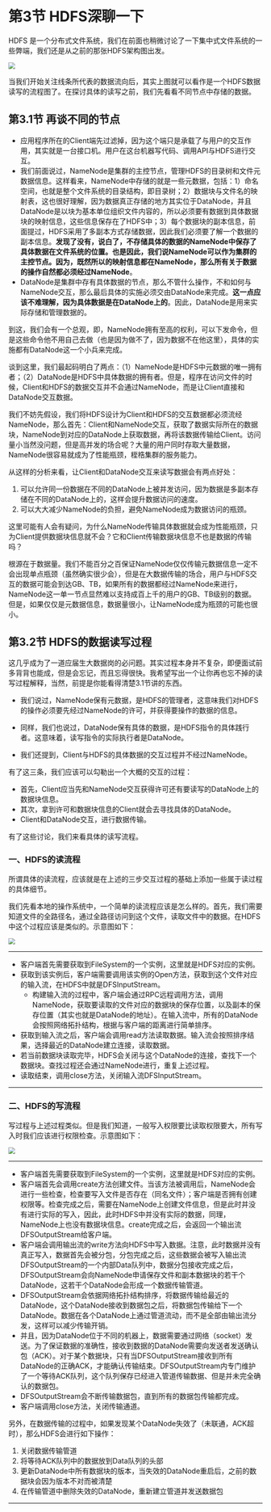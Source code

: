 # 第3节 HDFS深聊一下

HDFS 是一个分布式文件系统，我们在前面也稍微讨论了一下集中式文件系统的一些弊端，我们还是从之前的那张HDFS架构图出发。

<img src="https://github.com/luzhouxiaobai/Big-Data-Review/blob/master/file/HDFS1.jpg" style="zoom:80%;" />

当我们开始关注线条所代表的数据流向后，其实上图就可以看作是一个HDFS数据读写的流程图了。在探讨具体的读写之前，我们先看看不同节点中存储的数据。

## 第3.1节 再谈不同的节点

- 应用程序所在的Client端先过滤掉，因为这个端只是承载了与用户的交互作用，其实就是一台接口机。用户在这台机器写代码、调用API与HDFS进行交互。
- 我们前面说过，NameNode是集群的主控节点，管理HDFS的目录树和文件元数据信息。这样看来，NameNode中存储的就是一些元数据，包括：1）命名空间，也就是整个文件系统的目录结构，即目录树；2）数据块与文件名的映射表，这也很好理解，因为数据真正存储的地方其实位于DataNode，并且DataNode是以块为基本单位组织文件内容的，所以必须要有数据到具体数据块的映射信息，这些信息保存在了HDFS中；3）每个数据块的副本信息，前面提过，HDFS采用了多副本方式存储数据，因此我们必须要了解一个数据的副本信息。**发现了没有，说白了，不存储具体的数据的NameNode中保存了具体数据在文件系统的位置。也是因此，我们说NameNode可以作为集群的主控节点。因为，既然所以的映射信息都在NameNode，那么所有关于数据的操作自然都必须经过NameNode**。
- DataNode是集群中存有具体数据的节点，那么不管什么操作，不和如何与NameNode交互，那么最后具体的实施必须交由DataNode来完成。**这一点应该不难理解，因为具体数据是在DataNode上的**。因此，DataNode是用来实际存储和管理数据的。

到这，我们会有一个总观，即，NameNode拥有至高的权利，可以下发命令，但是这些命令他不用自己去做（也是因为做不了，因为数据不在他这里），具体的实施都有DataNode这一个小兵来完成。

谈到这里，我们最起码明白了两点：（1）NameNode是HDFS中元数据的唯一拥有者；（2）DataNode是HDFS中具体数据的拥有者。但是，程序在访问文件的时候，Client和HDFS的数据交互并不会通过NameNode，而是让Client直接和DataNode交互数据。

我们不妨先假设，我们将HDFS设计为Client和HDFS的交互数据都必须流经NameNode，那么首先：Client和NameNode交互，获取了数据实际所在的数据块，NameNode到对应的DataNode上获取数据，再将该数据传输给Client。访问量小当然没问题，但是高并发的场合呢？大量的用户同时存取大量数据，NameNode很容易就成为了性能瓶颈，桎梏集群的服务能力。

从这样的分析来看，让Client和DataNode交互来读写数据会有两点好处：

1. 可以允许同一份数据在不同的DataNode上被并发访问，因为数据是多副本存储在不同的DataNode上的，这样会提升数据访问的速度。
2. 可以大大减少NameNode的负担，避免NameNode成为数据访问的瓶颈。

这里可能有人会有疑问，为什么NameNode传输具体数据就会成为性能瓶颈，只为Client提供数据块信息就不会？它和Client传输数据块信息不也是数据的传输吗？

根源在于数据量。我们不能百分之百保证NameNode仅仅传输元数据信息一定不会出现单点瓶颈（虽然确实很少会），但是在大数据传输的场合，用户与HDFS交互的数据可能会到达GB、TB，如果所有的数据都经过NameNode来进行，NameNode这一单一节点显然难以支持成百上千的用户的GB、TB级别的数据。但是，如果仅仅是元数据信息，数据量很小，让NameNode成为瓶颈的可能也很小。

## 第3.2节 HDFS的数据读写过程

这几乎成为了一道应届生大数据岗的必问题。其实过程本身并不复杂，即便面试前多背背也能成，但是会忘记，而且忘得很快。我希望写出一个让你再也忘不掉的读写过程解释，当然，前提是你能看得清楚3.1节讲的东西。

- 我们说过，NameNode保有元数据，是HDFS的管理者，这意味我们对HDFS的操作必须要先经过NameNode的许可，并获得要操作的数据的信息。

- 同样，我们也说过，DataNode保有具体的数据，是HDFS指令的具体践行者。这意味着，读写指令的实际执行者是DataNode。

- 我们还提到，Client与HDFS的具体数据的交互过程并不经过NameNode。

有了这三条，我们应该可以勾勒出一个大概的交互的过程：

- 首先，Client应当先和NameNode交互获得许可还有要读写的DataNode上的数据块信息。
- 其次，拿到许可和数据块信息的Client就会去寻找具体的DataNode。
- Client和DataNode交互，进行数据传输。

有了这些讨论，我们来看具体的读写流程。

### 一、HDFS的读流程

所谓具体的读流程，应该就是在上述的三步交互过程的基础上添加一些属于读过程的具体细节。

我们先看本地的操作系统中，一个简单的读流程应该是怎么样的。首先，我们需要知道文件的全路径名，通过全路径访问到这个文件，读取文件中的数据。在HDFS中这个过程应该是类似的。示意图如下：

<img src="https://github.com/luzhouxiaobai/Big-Data-Review/blob/master/file/hdfs读.jpg" style="zoom:80%;" />

------

- 客户端首先需要获取到FileSystem的一个实例，这里就是HDFS对应的实例。
- 获取到该实例后，客户端需要调用该实例的Open方法，获取到这个文件对应的输入流，在HDFS中就是DFSInputStream。
  - 构建输入流的过程中，客户端会通过RPC远程调用方法，调用NameNode，获取要读取的文件对应的数据块的保存位置，以及副本的保存位置（其实也就是DataNode的地址）。在输入流中，所有的DataNode会按照网络拓扑结构，根据与客户端的距离进行简单排序。
- 获取到输入流之后，客户端会调用read方法读取数据。输入流会按照排序结果，选择最近的DataNode建立连接，读取数据。
- 若当前数据块读取完毕，HDFS会关闭与这个DataNode的连接，查找下一个数据块。查找过程还会通过NameNode进行，重复上述过程。
- 读取结束，调用close方法，关闭输入流DFSInputStream。

------

### 二、HDFS的写流程

写过程与上述过程类似。但是我们知道，一般写入权限要比读取权限要大，所有写入时我们应该进行权限检查。示意图如下：

<img src="https://github.com/luzhouxiaobai/Big-Data-Review/blob/master/file/hdfs写.jpg" style="zoom:80%;" />

------

- 客户端首先需要获取到FileSystem的一个实例，这里就是HDFS对应的实例。
- 客户端首先会调用create方法创建文件。当该方法被调用后，NameNode会进行一些检查，检查要写入文件是否存在（同名文件）；客户端是否拥有创建权限等。检查完成之后，需要在NameNode上创建文件信息，但是此时并没有进行实际的写入，因此，此时HDFS中并没有实际的数据，同理，NameNode上也没有数据块信息。create完成之后，会返回一个输出流DFSOutputStream给客户端。
- 客户端会调用输出流的write方法向HDFS中写入数据。注意，此时数据并没有真正写入，数据首先会被分包，分包完成之后，这些数据会被写入输出流DFSOutputStream的一个内部Data队列中，数据分包接收完成之后，DFSOutputStream会向NameNode申请保存文件和副本数据块的若干个DataNode，这若干个DataNode会形成一个数据传输管道。
- DFSOutputStream会依据网络拓扑结构排序，将数据传输给最近的DataNode，这个DataNode接收到数据包之后，将数据包传输给下一个DataNode。数据在各个DataNode上通过管道流动，而不是全部由输出流分发，这样可以减少传输开销。
- 并且，因为DataNode位于不同的机器上，数据需要通过网络（socket）发送。为了保证数据的准确性，接收到数据的DataNode需要向发送者发送确认包（ACK）。对于某个数据块，只有当DFSOutputStream接收到所有DataNode的正确ACK，才能确认传输结束。DFSOutputStream内专门维护了一个等待ACK队列，这个队列保存已经进入管道传输数据、但是并未完全确认的数据包。
- DFSOutputStream会不断传输数据包，直到所有的数据包传输都完成。
- 客户端调用close方法，关闭传输通道。

另外，在数据传输的过程中，如果发现某个DataNode失效了（未联通，ACK超时），那么HDFS会进行如下操作：

1. 关闭数据传输管道
2. 将等待ACK队列中的数据放到Data队列的头部
3. 更新DataNode中所有数据块的版本，当失效的DataNode重启后，之前的数据块会因为版本不对而被清楚
4. 在传输管道中删除失效的DataNode，重新建立管道并发送数据包

------

